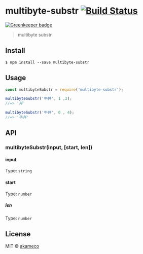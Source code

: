 # multibyte-substr [![Build Status](https://travis-ci.org/akameco/multibyte-substr.svg?branch=master)](https://travis-ci.org/akameco/multibyte-substr)

[![Greenkeeper badge](https://badges.greenkeeper.io/akameco/multibyte-substr.svg)](https://greenkeeper.io/)

> multibyte substr


## Install

```
$ npm install --save multibyte-substr
```


## Usage

```js
const multibyteSubstr = require('multibyte-substr');

multibyteSubstr('牛丼', 1 ,2);
//=> '丼'

multibyteSubstr('牛丼', 0 , 4);
//=> '牛丼'
```


## API

### multibyteSubstr(input, [start, len])

#### input

Type: `string`

#### start

Type: `number`

##### len

Type: `number`


## License

MIT © [akameco](http://akameco.github.io)
